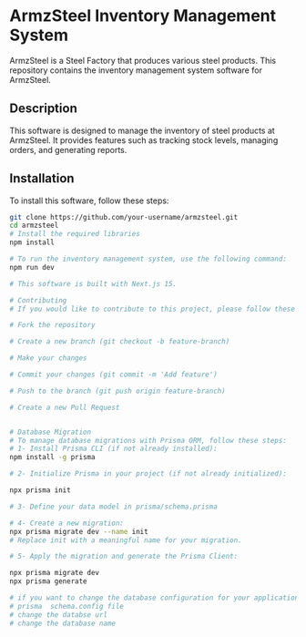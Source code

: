 # ArmzSteel Inventory Management System

ArmzSteel is a Steel Factory that produces various steel products. This repository contains the inventory management system software for ArmzSteel.

## Description

This software is designed to manage the inventory of steel products at ArmzSteel. It provides features such as tracking stock levels, managing orders, and generating reports.

## Installation

To install this software, follow these steps:

```bash
git clone https://github.com/your-username/armzsteel.git
cd armzsteel
# Install the required libraries
npm install 

# To run the inventory management system, use the following command:
npm run dev

# This software is built with Next.js 15.

# Contributing
# If you would like to contribute to this project, please follow these guidelines:

# Fork the repository

# Create a new branch (git checkout -b feature-branch)

# Make your changes

# Commit your changes (git commit -m 'Add feature')

# Push to the branch (git push origin feature-branch)

# Create a new Pull Request


# Database Migration
# To manage database migrations with Prisma ORM, follow these steps:
# 1- Install Prisma CLI (if not already installed):
npm install -g prisma

# 2- Initialize Prisma in your project (if not already initialized):

npx prisma init

# 3- Define your data model in prisma/schema.prisma

# 4- Create a new migration:
npx prisma migrate dev --name init
# Replace init with a meaningful name for your migration.

# 5- Apply the migration and generate the Prisma Client:

npx prisma migrate dev
npx prisma generate

# if you want to change the database configuration for your application you can do so here and in your
# prisma  schema.config file
# change the databse url
# change the database name